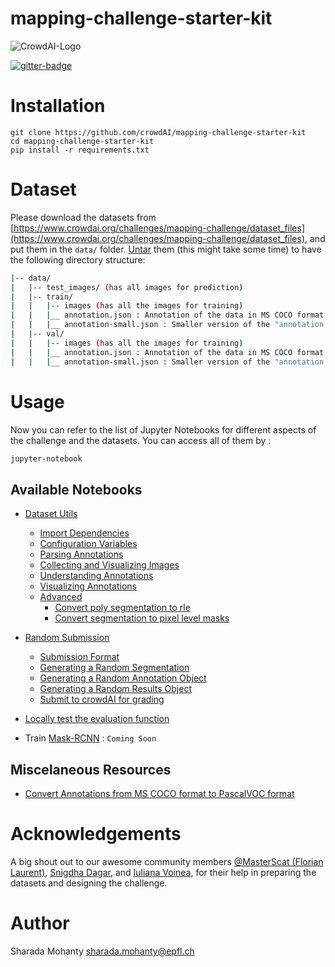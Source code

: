 # mapping-challenge-starter-kit
![CrowdAI-Logo](https://github.com/crowdAI/crowdai/raw/master/app/assets/images/misc/crowdai-logo-smile.svg?sanitize=true)

[![gitter-badge](https://badges.gitter.im/crowdAI/crowdai-mapping-challenge.png)](https://gitter.im/crowdAI/crowdai-mapping-challenge)

# Installation
```
git clone https://github.com/crowdAI/mapping-challenge-starter-kit
cd mapping-challenge-starter-kit
pip install -r requirements.txt
```

# Dataset
Please download the datasets from [https://www.crowdai.org/challenges/mapping-challenge/dataset_files](https://www.crowdai.org/challenges/mapping-challenge/dataset_files), and put them in the `data/` folder. [Untar](http://how-to.wikia.com/wiki/How_to_untar_a_tar_file_or_gzip-bz2_tar_file) them (this might take some time) to have the following directory structure:

```bash
|-- data/
|   |-- test_images/ (has all images for prediction)
|   |-- train/
|   |   |-- images (has all the images for training)
|   |   |__ annotation.json : Annotation of the data in MS COCO format
|   |   |__ annotation-small.json : Smaller version of the "annotation.json"
|   |-- val/
|   |   |-- images (has all the images for training)
|   |   |__ annotation.json : Annotation of the data in MS COCO format
|   |   |__ annotation-small.json : Smaller version of the "annotation.json"
```

# Usage
Now you can refer to the list of Jupyter Notebooks for different aspects of the challenge and the datasets.
You can access all of them by :
```bash
jupyter-notebook
```
## Available Notebooks

* [Dataset Utils](https://github.com/crowdAI/mapping-challenge-starter-kit/blob/master/Dataset%20Utils.ipynb)
  * [Import Dependencies](https://github.com/crowdAI/mapping-challenge-starter-kit/blob/master/Dataset%20Utils.ipynb#Import-dependencies)
  * [Configuration Variables](https://github.com/crowdAI/mapping-challenge-starter-kit/blob/master/Dataset%20Utils.ipynb#Configuration-Variables)
  * [Parsing Annotations](https://github.com/crowdAI/mapping-challenge-starter-kit/blob/master/Dataset%20Utils.ipynb#Parsing-the-annotations)
  * [Collecting and Visualizing Images](https://github.com/crowdAI/mapping-challenge-starter-kit/blob/master/Dataset%20Utils.ipynb#Collecting-and-Visualizing-Images)
  * [Understanding Annotations](https://github.com/crowdAI/mapping-challenge-starter-kit/blob/master/Dataset%20Utils.ipynb#Understanding-Annotations)
  * [Visualizing Annotations](https://github.com/crowdAI/mapping-challenge-starter-kit/blob/master/Dataset%20Utils.ipynb#Visualizing-Annotations)
  * [Advanced](https://github.com/crowdAI/mapping-challenge-starter-kit/blob/master/Dataset%20Utils.ipynb#Advanced)
    * [Convert poly segmentation to rle](https://github.com/crowdAI/mapping-challenge-starter-kit/blob/master/Dataset%20Utils.ipynb#1.-Convert-poly-segmentation-to-rle)
    * [Convert segmentation to pixel level masks](https://github.com/crowdAI/mapping-challenge-starter-kit/blob/master/Dataset%20Utils.ipynb#2.-Convert-segmentation-to-pixel-level-masks)
* [Random Submission](https://github.com/crowdAI/mapping-challenge-starter-kit/blob/master/Random%20Submission.ipynb)
  * [Submission Format](https://github.com/crowdAI/mapping-challenge-starter-kit/blob/master/Random%20Submission.ipynb#Submission-Format)
  * [Generating a Random Segmentation](https://github.com/crowdAI/mapping-challenge-starter-kit/blob/master/Random%20Submission.ipynb#Generate-a-random-segmentation)
  * [Generating a Random Annotation Object](https://github.com/crowdAI/mapping-challenge-starter-kit/blob/master/Random%20Submission.ipynb#Generate-a-random-annotation-object)
  * [Generating a Random Results Object](https://github.com/crowdAI/mapping-challenge-starter-kit/blob/master/Random%20Submission.ipynb#Generate-a-results-object)
  * [Submit to crowdAI for grading](https://github.com/crowdAI/mapping-challenge-starter-kit/blob/master/Random%20Submission.ipynb#Submit-to-crowdAI-for-grading)

* [Locally test the evaluation function](https://github.com/crowdAI/mapping-challenge-starter-kit/blob/master/Local%20Evaluation.ipynb)   

* Train [Mask-RCNN](https://arxiv.org/abs/1703.06870) : `Coming Soon`

## Miscelaneous Resources
* [Convert Annotations from MS COCO format to PascalVOC format](https://github.com/CasiaFan/Dataset_to_VOC_converter/blob/master/anno_coco2voc.py)

# Acknowledgements  
A big shout out to our awesome community members [@MasterScat (Florian Laurent)](https://www.crowdai.org/participants/masterscrat), [Snigdha Dagar](snigdha.dagar@gmail.com), and [Iuliana Voinea](https://www.crowdai.org/participants/iuliana), for their help in preparing the datasets and designing the challenge.


# Author   
Sharada Mohanty <sharada.mohanty@epfl.ch>
